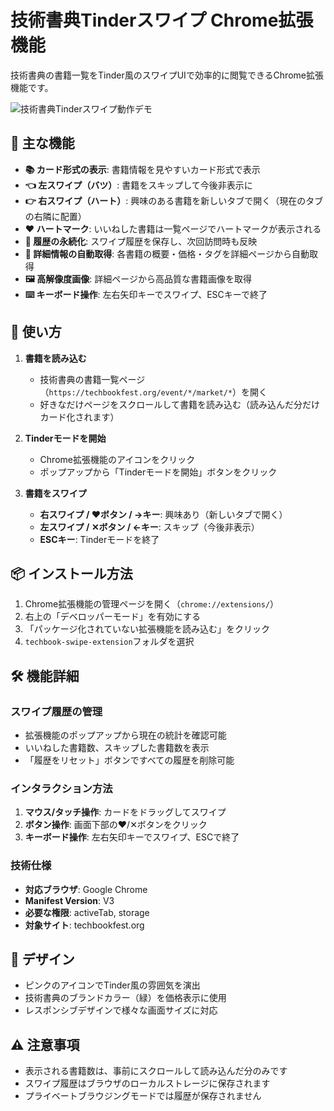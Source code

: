 # 技術書典Tinderスワイプ Chrome拡張機能

技術書典の書籍一覧をTinder風のスワイプUIで効率的に閲覧できるChrome拡張機能です。

![技術書典Tinderスワイプ動作デモ](./assets/tinder.gif)

## 🎯 主な機能

- **📚 カード形式の表示**: 書籍情報を見やすいカード形式で表示
- **👈 左スワイプ（バツ）**: 書籍をスキップして今後非表示に
- **👉 右スワイプ（ハート）**: 興味のある書籍を新しいタブで開く（現在のタブの右隣に配置）
- **❤️ ハートマーク**: いいねした書籍は一覧ページでハートマークが表示される
- **🔄 履歴の永続化**: スワイプ履歴を保存し、次回訪問時も反映
- **📖 詳細情報の自動取得**: 各書籍の概要・価格・タグを詳細ページから自動取得
- **🖼️ 高解像度画像**: 詳細ページから高品質な書籍画像を取得
- **⌨️ キーボード操作**: 左右矢印キーでスワイプ、ESCキーで終了

## 🚀 使い方

1. **書籍を読み込む**
   - 技術書典の書籍一覧ページ（`https://techbookfest.org/event/*/market/*`）を開く
   - 好きなだけページをスクロールして書籍を読み込む（読み込んだ分だけカード化されます）

2. **Tinderモードを開始**
   - Chrome拡張機能のアイコンをクリック
   - ポップアップから「Tinderモードを開始」ボタンをクリック

3. **書籍をスワイプ**
   - **右スワイプ / ❤️ボタン / →キー**: 興味あり（新しいタブで開く）
   - **左スワイプ / ✕ボタン / ←キー**: スキップ（今後非表示）
   - **ESCキー**: Tinderモードを終了

## 📦 インストール方法

1. Chrome拡張機能の管理ページを開く（`chrome://extensions/`）
2. 右上の「デベロッパーモード」を有効にする
3. 「パッケージ化されていない拡張機能を読み込む」をクリック
4. `techbook-swipe-extension`フォルダを選択

## 🛠️ 機能詳細

### スワイプ履歴の管理
- 拡張機能のポップアップから現在の統計を確認可能
- いいねした書籍数、スキップした書籍数を表示
- 「履歴をリセット」ボタンですべての履歴を削除可能

### インタラクション方法
1. **マウス/タッチ操作**: カードをドラッグしてスワイプ
2. **ボタン操作**: 画面下部の❤️/✕ボタンをクリック
3. **キーボード操作**: 左右矢印キーでスワイプ、ESCで終了

### 技術仕様
- **対応ブラウザ**: Google Chrome
- **Manifest Version**: V3
- **必要な権限**: activeTab, storage
- **対象サイト**: techbookfest.org

## 🎨 デザイン

- ピンクのアイコンでTinder風の雰囲気を演出
- 技術書典のブランドカラー（緑）を価格表示に使用
- レスポンシブデザインで様々な画面サイズに対応

## ⚠️ 注意事項

- 表示される書籍数は、事前にスクロールして読み込んだ分のみです
- スワイプ履歴はブラウザのローカルストレージに保存されます
- プライベートブラウジングモードでは履歴が保存されません